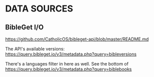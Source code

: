 # DATA SOURCES

## BibleGet I/O

https://github.com/CatholicOS/bibleget-api/blob/master/README.md

The API's available versions:  
https://query.bibleget.io/v3/metadata.php?query=bibleversions

There's a languages filter in here as well. See the bottom of  
https://query.bibleget.io/v3/metadata.php?query=biblebooks